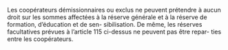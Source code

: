 Les coopérateurs démissionnaires ou exclus ne peuvent prétendre à aucun droit sur les sommes affectées à la réserve générale et à la réserve de formation, d’éducation et de sen- sibilisation.
De même, les réserves facultatives prévues à l’article 115 ci-dessus ne peuvent pas être repar- ties entre les coopérateurs.